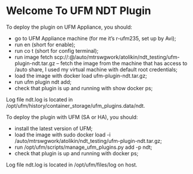 # Welcome To UFM NDT Plugin

To deploy the plugin on UFM Appliance, you should:
-	go to UFM Appliance machine (for me it’s r-ufm235, set up by Avi);
-	run en (short for enable);
-	run co t (short for config terminal);
-	run image fetch scp://<user>:<password>@<host>/auto/mtrswgwork/atolikin/ndt_testing/ufm-plugin-ndt.tar.gz – fetch the image from the machine that has access to /auto share, I used my virtual machine with default root credentials;
-	load the image with docker load ufm-plugin-ndt.tar.gz;
-	run ufm plugin ndt add;
-	check that plugin is up and running with show docker ps;

Log file ndt.log is located in /opt/ufm/history/container_storage/ufm_plugins.data/ndt.


To deploy the plugin with UFM (SA or HA), you should:
-	install the latest version of UFM;
-	load the image with sudo docker load -i /auto/mtrswgwork/atolikin/ndt_testing/ufm-plugin-ndt.tar.gz;
-	run /opt/ufm/scripts/manage_ufm_plugins.py add -p ndt;
-	check that plugin is up and running with docker ps;

Log file ndt.log is located in /opt/ufm/files/log on host.
